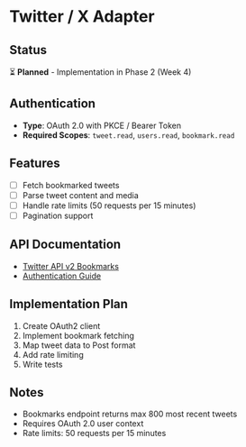 # Twitter / X Adapter

## Status
⏳ **Planned** - Implementation in Phase 2 (Week 4)

## Authentication
- **Type**: OAuth 2.0 with PKCE / Bearer Token
- **Required Scopes**: `tweet.read`, `users.read`, `bookmark.read`

## Features
- [ ] Fetch bookmarked tweets
- [ ] Parse tweet content and media
- [ ] Handle rate limits (50 requests per 15 minutes)
- [ ] Pagination support

## API Documentation
- [Twitter API v2 Bookmarks](https://developer.x.com/en/docs/x-api/tweets/bookmarks/introduction)
- [Authentication Guide](https://developer.x.com/en/docs/authentication/oauth-2-0)

## Implementation Plan
1. Create OAuth2 client
2. Implement bookmark fetching
3. Map tweet data to Post format
4. Add rate limiting
5. Write tests

## Notes
- Bookmarks endpoint returns max 800 most recent tweets
- Requires OAuth 2.0 user context
- Rate limits: 50 requests per 15 minutes
